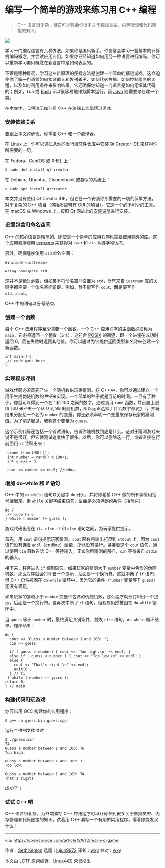 [#]: collector: (lujun9972)
[#]: translator: (wxy)
[#]: reviewer: (wxy)
[#]: publisher: (wxy)
[#]: url: (https://linux.cn/article-12985-1.html)
[#]: subject: (Practice programming in C++ by writing a simple game)
[#]: via: (https://opensource.com/article/20/12/learn-c-game)
[#]: author: (Seth Kenlon https://opensource.com/users/seth)

编写一个简单的游戏来练习用 C++ 编程
======

> C++ 语言很复杂，但它可以教会你很多关于数据类型、内存管理和代码链接的知识。

![](https://img.linux.net.cn/data/attachment/album/202101/05/110821dwzztxchazhto8ko.jpg)

学习一门编程语言有几种方法。如果你是编码新手，你通常会学习一些基本的计算机编码概念，并尝试应用它们。如果你已经知道如何用另一种语言进行编码，你可以重新学习编码概念在新语言中是如何表达的。

不管是哪种情况，学习这些新原理的便捷方法是创建一个简单的猜谜游戏。这会迫使你了解一门语言如何接收输入和发送输出，如何比较数据，如何控制程序的流程，以及如何利用条件来影响结果。它还确保你知道一门语言是如何组织其代码的；例如，Lua 或 [Bash][2] 可以很容易地作为脚本运行，而 [Java][3] 则需要你创建一个类。

在本文中，我将演示如何用 [C++][4] 在终端上实现猜谜游戏。

### 安装依赖关系

要跟上本文的步伐，你需要 C++ 和一个编译器。

在 Linux 上，你可以通过从你的发行版软件仓库中安装 Qt Creator IDE 来获得你所需要的一切。

在 Fedora、CentOS 或 RHEL 上：

```
$ sudo dnf install qt-creator
```

在 Debian、Ubuntu、Chromebook 或类似的系统上：

```
$ sudo apt install qtcreator
```

本文并没有使用 Qt Creator IDE，但它是一个安装你所需要的一切的简单方法，对于复杂的 C++ 项目（包括那些带有 GUI 的项目），它是一个必不可少的工具。在 macOS 或 Windows 上，按照 Qt 网站上的[安装说明][5]进行安装。

### 设置包含和命名空间

C++ 的核心语言是精简的。即使是一个简单的应用程序也需要使用额外的库。这个应用程序使用 [iostream][6] 来获得对 `cout` 和 `cin` 关键字的访问。

另外，确保程序使用 `std` 命名空间：

```
#include <iostream>

using namespace std;
```

这并不是绝对必要，但如果不将命名空间设置为 `std`，所有来自 `iostream` 库的关键字都需要一个命名空间前缀。例如，我不能写作 `cout`，而是要写作 `std::cout`。

C++ 中的语句以分号结束。

### 创建一个函数

每个 C++ 应用程序至少需要一个函数。一个 C++ 应用程序的主函数必须称为 `main`，它必须返回一个整数（`int`），这符合 [POSIX][7] 的期望，即一个进程在成功时返回 0，而在失败时返回其他值。你可以通过为它提供返回类型和名称来创建一个新函数。

```
int main() {
 // code goes here
}
```

### 实现程序逻辑

游戏代码必须首先产生一个随机数供玩家猜测。在 C++ 中，你可以通过建立一个用于生成伪随机数的*种子*来实现。一个简单的种子就是当前的时间。一旦有了种子，你就可以得到一个在 1 和 100 之间的数字。通过调用 `rand` 函数，并设置上限值 100 来产生一个从 0 到 99 的随机数，所以无论选择了什么数字都要加 1，并将结果分配给一个名为 `number` 的变量。你还必须声明一个变量来保存玩家的猜测值。为了清楚起见，我称这个变量为 `guess`。

这个示例代码还包括一个调试语句，告诉你随机数到底是什么。这对于猜测游戏来说不是很好，但它使测试速度快了很多。以后，你可以删除这一行，或者直接在行前面用 `//` 注释出来：

```
 srand (time(NULL));
 int number = rand() % 100+1;
 int guess = 0;

 cout << number << endl; //debug
```

### 增加 do-while 和 if 语句

C++ 中的 `do-while` 语句以关键字 `do` 开头，并将你希望 C++ 做的所有事情用括号括起来。用 `while` 关键字结束语句，后面是必须满足的条件（括号内）：

```
do {
 // code here
} while ( number != guess );
```

游戏代码出现在 `if`、`else if` 和 `else` 语句之间，为玩家提供提示。

首先，用 `cout` 语句提示玩家猜测。`cout` 函数将输出打印到 `stdout` 上。因为 `cout` 语句没有连着 `endl`（endline）函数，所以没有换行。紧接着这个 `cout` 语句，通过使用 `cin` 函数告诉 C++ 等待输入。正如你所猜测的那样，`cin` 等待来自 `stdin` 的输入。

接下来，程序进入 `if` 控制语句。如果玩家的猜测大于 `number` 变量中包含的伪随机数，那么程序就会打印出一个提示，后面是一个换行符。这就中断了 `if` 语句，但 C++ 仍然被困在 `do-while` 循环中，因为它的条件（`number` 变量等于 `guess`）还没有满足。

如果玩家的猜测小于 `number` 变量中包含的伪随机数，那么程序就会打印出一个提示，后面是一个换行符。这再次中断了 `if` 语句，但程序仍然被困在 `do-while` 循环中。

当 `guess` 等于 `number` 时，最终满足关键条件，触发 `else` 语句，`do-while` 循环结束，程序结束：

```
do {
  cout << "Guess a number between 1 and 100: ";
  cin >> guess;

  if ( guess > number) { cout << "Too high.\n" << endl; }
  else if ( guess < number ) { cout << "Too low.\n" << endl; }
  else {
    cout << "That's right!\n" << endl;
    exit(0);
  } // fi
 } while ( number != guess );
return 0;
} // main
```

### 构建代码和玩游戏

你可以用 GCC 构建你的应用程序：

```
$ g++ -o guess.bin guess.cpp
```

运行二进制文件试试：

```
$ ./guess.bin
74
Guess a number between 1 and 100: 76
Too high.

Guess a number between 1 and 100: 1
Too low.

Guess a number between 1 and 100: 74
That's right!
```

成功了！

### 试试 C++ 吧

C++ 语言很复杂。为终端编写 C++ 应用程序可以让你学到很多关于数据类型、内存管理和代码链接的知识。试着用 C++ 编写一个有用的实用程序，看看你能发现什么！

--------------------------------------------------------------------------------

via: https://opensource.com/article/20/12/learn-c-game

作者：[Seth Kenlon][a]
选题：[lujun9972][b]
译者：[wxy](https://github.com/wxy)
校对：[wxy](https://github.com/wxy)

本文由 [LCTT](https://github.com/LCTT/TranslateProject) 原创编译，[Linux中国](https://linux.cn/) 荣誉推出

[a]: https://opensource.com/users/seth
[b]: https://github.com/lujun9972
[1]: https://opensource.com/sites/default/files/styles/image-full-size/public/lead-images/BIZ_question_B.png?itok=f88cyt00 (A bunch of question marks)
[2]: https://opensource.com/article/20/12/learn-bash
[3]: https://opensource.com/article/20/12/learn-java-writing-guess-number-game
[4]: https://www.cplusplus.com/
[5]: https://www.qt.io/product/development-tools
[6]: http://www.cplusplus.com/reference/iostream/
[7]: https://opensource.com/article/19/7/what-posix-richard-stallman-explains
